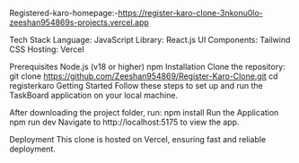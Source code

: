 Registered-karo-homepage:-https://register-karo-clone-3nkonu0lo-zeeshan954869s-projects.vercel.app

Tech Stack
Language: JavaScript
Library: React.js
UI Components: Tailwind CSS
Hosting: Vercel


Prerequisites
Node.js (v18 or higher)
npm
Installation
Clone the repository:
git clone https://github.com/Zeeshan954869/Register-Karo-Clone.git
cd registerkaro
Getting Started
Follow these steps to set up and run the TaskBoard application on your local machine.

After downloading the project folder, run:
npm install
Run the Application
npm run dev
Navigate to http://localhost:5175 to view the app.

Deployment
This clone is hosted on Vercel, ensuring fast and reliable deployment.



